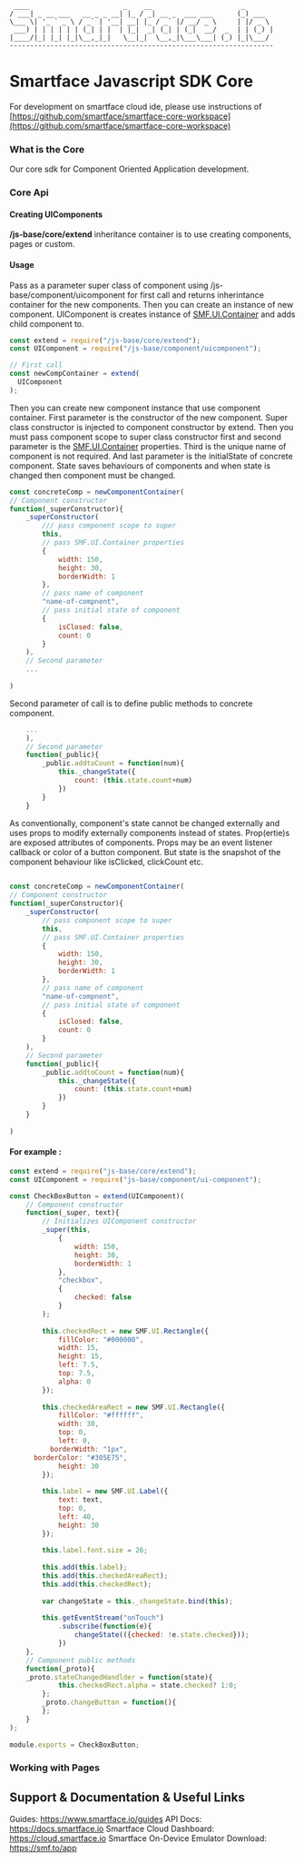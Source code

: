 
     ____                       _    __                      _       
    / ___| _ __ ___   __ _ _ __| |_ / _| __ _  ___ ___      (_) ___  
    \___ \| '_ ` _ \ / _` | '__| __| |_ / _` |/ __/ _ \     | |/ _ \ 
     ___) | | | | | | (_| | |  | |_|  _| (_| | (_|  __/  _  | | (_) |
    |____/|_| |_| |_|\__,_|_|   \__|_|  \__,_|\___\___| (_) |_|\___/ 
    -----------------------------------------------------------------

# Smartface Javascript SDK Core
For development on smartface cloud ide, please use instructions of [https://github.com/smartface/smartface-core-workspace](https://github.com/smartface/smartface-core-workspace)

### What is the Core
Our core sdk for Component Oriented Application development.

### Core Api
#### Creating UIComponents

**/js-base/core/extend** inheritance container is to use creating components, pages or custom.

#### Usage
Pass as a parameter super class of component using /js-base/component/uicomponent for first call and returns inherintance container for the new components. Then you can create an instance of new component. UIComponent is creates instance of [SMF.UI.Container](http://docs.smartface.io/?topic=html/AllMembers_T_SMF_UI_NavigationBar.htm#!/api/SMF.UI.Container) and adds child component to.

```js
const extend = require("/js-base/core/extend");
const UIComponent = require("/js-base/component/uicomponent");

// First call
const newCompContainer = extend(
  UIComponent
);
```


Then you can create new component instance that use component container. First parameter is the constructor of the new component. Super class constructor is injected to component constructor by extend. Then you must pass component scope to super class constructor first and second parameter is the [SMF.UI.Container](http://docs.smartface.io/?topic=html/AllMembers_T_SMF_UI_NavigationBar.htm#!/api/SMF.UI.Container) properties. Third is the unique name of component is not required. And last parameter is the initialState of concrete component. State saves behaviours of components and when state is changed then component must be changed.

```js 
const concreteComp = newComponentContainer(
// Component constructor
function(_superConstructor){
	_superConstructor(
		/// pass component scope to super
		this,
		// pass SMF.UI.Container properties
		{
			width: 150,
			height: 30,
			borderWidth: 1
		},
		// pass name of component
		"name-of-compnent",
		// pass initial state of component
		{
			isClosed: false,
			count: 0
		}
	), 
	// Second parameter
	...
	
)
```

Second parameter of call is to define public methods to concrete component. 

```js
	...
	), 
	// Second parameter
	function(_public){
		_public.addtoCount = function(num){
			this._changeState({
				count: (this.state.count+num)
			})
		}
	}


```

As conventionally, component's state cannot be changed externally and uses props to modify externally components instead of states. Prop(ertie)s are exposed attributes of components. Props may be an event listener callback or color of a button component. But state is the snapshot of the component behaviour like isClicked, clickCount etc. 

```js
	
const concreteComp = newComponentContainer(
// Component constructor
function(_superConstructor){
	_superConstructor(
		// pass component scope to super
		this,
		// pass SMF.UI.Container properties
		{
			width: 150,
			height: 30,
			borderWidth: 1
		},
		// pass name of component
		"name-of-compnent",
		// pass initial state of component
		{
			isClosed: false,
			count: 0
		}
	), 
	// Second parameter
	function(_public){
		_public.addtoCount = function(num){
			this._changeState({
				count: (this.state.count+num)
			})
		}
	}
	
)
```

#### For example : 
```js
const extend = require("js-base/core/extend");
const UIComponent = require("js-base/component/ui-component");

const CheckBoxButton = extend(UIComponent)(
    // Component constructor
	function(_super, text){
		// Initializes UIComponent constructor
		_super(this, 
			{
				width: 150,
				height: 30,
				borderWidth: 1
			},
			"checkbox",
			{
				checked: false
			}
		);
		
		this.checkedRect = new SMF.UI.Rectangle({
			fillColor: "#000000",
			width: 15,
			height: 15,
			left: 7.5,
			top: 7.5,
			alpha: 0
		});
		
		this.checkedAreaRect = new SMF.UI.Rectangle({
			fillColor: "#ffffff",
			width: 30,
			top: 0,
			left: 0,
		  borderWidth: "1px",
      borderColor: "#305E75",
			height: 30
		});
		
		this.label = new SMF.UI.Label({
			text: text,
			top: 0,
			left: 40,
			height: 30
		});
		
		this.label.font.size = 26;
		
		this.add(this.label);
		this.add(this.checkedAreaRect);
		this.add(this.checkedRect);
		
		var changeState = this._changeState.bind(this);
		
		this.getEventStream("onTouch")
			.subscribe(function(e){
				changeState(({checked: !e.state.checked}));
			})
	},
	// Component public methods
	function(_proto){
    _proto.stateChangedHandlder = function(state){
			this.checkedRect.alpha = state.checked? 1:0;
		};
		_proto.changeButton = function(){
		};
	}
);
	
module.exports = CheckBoxButton;

```


### Working with Pages




## Support & Documentation & Useful Links
Guides: https://www.smartface.io/guides
API Docs: https://docs.smartface.io
Smartface Cloud Dashboard: https://cloud.smartface.io 
Smartface On-Device Emulator Download: https://smf.to/app
